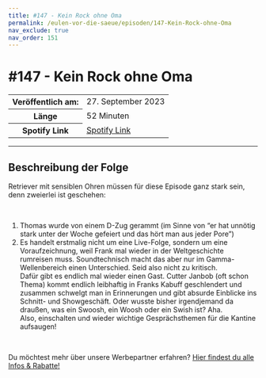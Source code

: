 ```yaml
---
title: #147 - Kein Rock ohne Oma
permalink: /eulen-vor-die-saeue/episoden/147-Kein-Rock-ohne-Oma
nav_exclude: true
nav_order: 151
---
```


# #147 - Kein Rock ohne Oma
<table class="resp-table dcf-table dcf-table-responsive dcf-table-bordered dcf-table-striped dcf-w-100%">
                    <tbody>
                        <tr>
                            <th scope="row">Veröffentlich am:</th>
                            <td data-label="Veröffentlich am:">27. September 2023</td>
                        </tr>
                        <tr>
                            <th scope="row">Länge </th>
                            <td data-label="Länge ">52 Minuten</td>
                        </tr><tr>
                                <th scope="row">Spotify Link</th>
                                <td data-label="Spotify Link"><a href="https://open.spotify.com/episode/5O33onDe7opMQ71Qu31opG">Spotify Link</a></td>
                            </tr></tbody>
                </table>

***

## Beschreibung der Folge

<div>
<p>Retriever mit sensiblen Ohren müssen für diese Episode ganz stark sein, denn zweierlei ist geschehen: </p><br/><ol><li>Thomas wurde von einem D-Zug gerammt (im Sinne von “er hat unnötig stark unter der Woche gefeiert und das hört man aus jeder Pore”) </li><li>Es handelt erstmalig nicht um eine Live-Folge, sondern um eine Voraufzeichnung, weil Frank mal wieder in der Weltgeschichte rumreisen muss. Soundtechnisch macht das aber nur im Gamma-Wellenbereich einen Unterschied. Seid also nicht zu kritisch.<br/>Dafür gibt es endlich mal wieder einen Gast. Cutter Janbob (oft schon Thema) kommt endlich leibhaftig in Franks Kabuff geschlendert und zusammen schwelgt man in Erinnerungen und gibt absurde Einblicke ins Schnitt- und Showgeschäft. Oder wusste  bisher irgendjemand da draußen, was ein Swoosh, ein Woosh oder ein Swish ist? Aha. <br/>Also, einschalten und wieder wichtige Gesprächsthemen für die Kantine aufsaugen!</li></ol><br/><p>Du möchtest mehr über unsere Werbepartner erfahren? <a href="https://linktr.ee/EulenvordieSaeue" rel="nofollow">Hier findest du alle Infos &amp; Rabatte!</a></p>  
</div>

